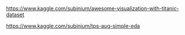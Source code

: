https://www.kaggle.com/subinium/awesome-visualization-with-titanic-dataset

https://www.kaggle.com/subinium/tps-aug-simple-eda
